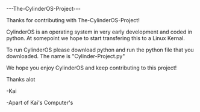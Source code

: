 ---The-CylinderOS-Project---

Thanks for contributing with The-CylinderOS-Project!

CylinderOS is an operating system in very early development and coded in python. At somepoint we hope to start transfering this to a Linux Kernal.

To run CylinderOS please download python and run the python file that you downloaded. The name is "Cylinder-Project.py"

We hope you enjoy CylinderOS and keep contributing to this project!

Thanks alot

-Kai

-Apart of Kai's Computer's
